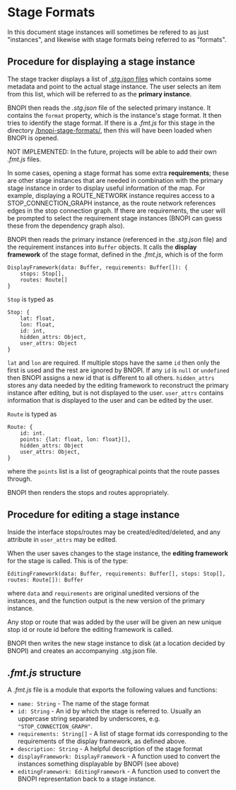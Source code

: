 # Stage Formats

In this document stage instances will sometimes be refered to as just "instances", and likewise with stage formats being referred to as "formats".

## Procedure for displaying a stage instance

The stage tracker displays a list of [*.stg.json* files](/projects/test_project/) which contains some metadata and point to the actual stage instance. The user selects an item from this list, which will be referred to as the **primary instance**.

BNOPI then reads the *.stg.json* file of the selected primary instance. It contains the `format` property, which is the instance's stage format. It then tries to identify the stage format. If there is a *.fmt.js* for this stage in the directory [/bnopi-stage-formats/](/bnopi-stage-formats/), then this will have been loaded when BNOPI is opened.

NOT IMPLEMENTED: In the future, projects will be able to add their own *.fmt.js* files.

In some cases, opening a stage format has some extra **requirements**; these are other stage instances that are needed in combination with the primary stage instance in order to display useful information of the map. For example, displaying a ROUTE_NETWORK instance requires access to a STOP_CONNECTION_GRAPH instance, as the route network references edges in the stop connection graph. If there are requirements, the user will be prompted to select the requirement stage instances (BNOPI can guess these from the dependency graph also).

BNOPI then reads the primary instance (referenced in the *.stg.json* file) and the requirement instances into `Buffer` objects. It calls the **display framework** of the stage format, defined in the *.fmt.js*, which is of the form

	DisplayFramework(data: Buffer, requirements: Buffer[]): {
		stops: Stop[],
		routes: Route[]
	}

`Stop` is typed as
```
Stop: {
	lat: float,
	lon: float,
	id: int,
	hidden_attrs: Object,
	user_attrs: Object
}
```
`lat` and `lon` are required. If multiple stops have the same `id` then only the first is used and the rest are ignored by BNOPI. If any `id` is `null` or `undefined` then BNOPI assigns a new id that is different to all others. `hidden_attrs` stores any data needed by the editing framework to reconstruct the primary instance after editing, but is not displayed to the user. `user_attrs` contains information that is displayed to the user and can be edited by the user.

`Route` is typed as
```
Route: {
	id: int.
	points: {lat: float, lon: float}[],
	hidden_attrs: Object
	user_attrs: Object,
}
```
where the `points` list is a list of geographical points that the route passes through.

BNOPI then renders the stops and routes appropriately.

## Procedure for editing a stage instance

Inside the interface stops/routes may be created/edited/deleted, and any attribute in `user_attrs` may be edited.

When the user saves changes to the stage instance, the **editing framework** for the stage is called. This is of the type:

	EditingFramework(data: Buffer, requirements: Buffer[], stops: Stop[], routes: Route[]): Buffer

where `data` and `requirements` are original unedited versions of the instances, and the function output is the new version of the primary instance.

Any stop or route that was added by the user will be given an new unique stop id or route id before the editing framework is called.

BNOPI then writes the new stage instance to disk (at a location decided by BNOPI) and creates an accompanying .stg.json file.

## *.fmt.js* structure
A *.fmt.js* file is a module that exports the following values and functions:

+ `name: String` - The name of the stage format
+ `id: String` - An id by which the stage is referred to. Usually an uppercase string separated by underscores, e.g. `"STOP_CONNECTION_GRAPH"`.
+ `requirements: String[]` - A list of stage format ids corresponding to the requirements of the display framework, as defined above.
+ `description: String` - A helpful description of the stage format
+ `displayFramework: DisplayFramework` - A function used to convert the instances something displayable by BNOPI (see above)
+ `editingFramework: EditingFramework` - A function used to convert the BNOPI representation back to a stage instance.